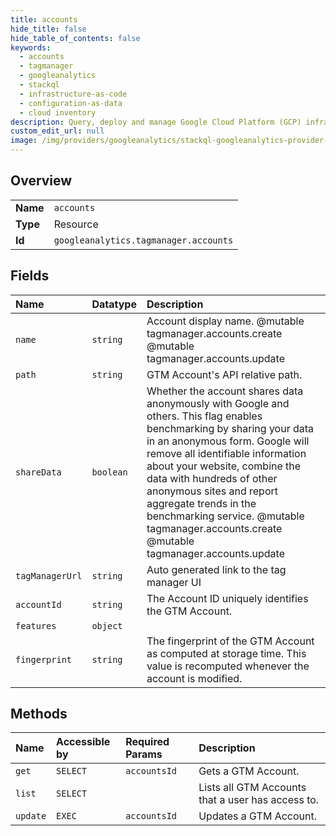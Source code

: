 ```yaml
---
title: accounts
hide_title: false
hide_table_of_contents: false
keywords:
  - accounts
  - tagmanager
  - googleanalytics    
  - stackql
  - infrastructure-as-code
  - configuration-as-data
  - cloud inventory
description: Query, deploy and manage Google Cloud Platform (GCP) infrastructure and resources using SQL
custom_edit_url: null
image: /img/providers/googleanalytics/stackql-googleanalytics-provider-featured-image.png
---
```

  
    

## Overview
<table><tbody>
<tr><td><b>Name</b></td><td><code>accounts</code></td></tr>
<tr><td><b>Type</b></td><td>Resource</td></tr>
<tr><td><b>Id</b></td><td><code>googleanalytics.tagmanager.accounts</code></td></tr>
</tbody></table>

## Fields
| Name | Datatype | Description |
|:-----|:---------|:------------|
| `name` | `string` | Account display name. @mutable tagmanager.accounts.create @mutable tagmanager.accounts.update |
| `path` | `string` | GTM Account's API relative path. |
| `shareData` | `boolean` | Whether the account shares data anonymously with Google and others. This flag enables benchmarking by sharing your data in an anonymous form. Google will remove all identifiable information about your website, combine the data with hundreds of other anonymous sites and report aggregate trends in the benchmarking service. @mutable tagmanager.accounts.create @mutable tagmanager.accounts.update |
| `tagManagerUrl` | `string` | Auto generated link to the tag manager UI |
| `accountId` | `string` | The Account ID uniquely identifies the GTM Account. |
| `features` | `object` |  |
| `fingerprint` | `string` | The fingerprint of the GTM Account as computed at storage time. This value is recomputed whenever the account is modified. |
## Methods
| Name | Accessible by | Required Params | Description |
|:-----|:--------------|:----------------|:------------|
| `get` | `SELECT` | `accountsId` | Gets a GTM Account. |
| `list` | `SELECT` |  | Lists all GTM Accounts that a user has access to. |
| `update` | `EXEC` | `accountsId` | Updates a GTM Account. |
